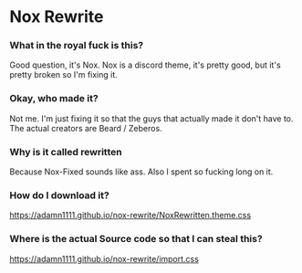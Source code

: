 # Nox Rewrite
### What in the royal fuck is this?
Good question, it's Nox. Nox is a discord theme, it's pretty good, but it's pretty broken so I'm fixing it.
### Okay, who made it?
Not me. I'm just fixing it so that the guys that actually made it don't have to. The actual creators are Beard / Zeberos.
### Why is it called rewritten
Because Nox-Fixed sounds like ass. Also I spent so fucking long on it.
### How do I download it?
https://adamn1111.github.io/nox-rewrite/NoxRewritten.theme.css
### Where is the actual Source code so that I can steal this?
https://adamn1111.github.io/nox-rewrite/import.css

